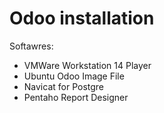 # Odoo installation 
Softawres:
- VMWare Workstation 14 Player
- Ubuntu Odoo Image File
- Navicat for Postgre
- Pentaho Report Designer
